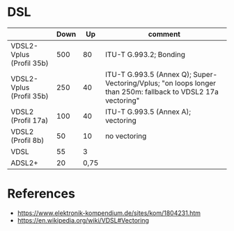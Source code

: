 # DSL

| |Down|Up|comment|
|--|--|--|--|
|VDSL2-Vplus (Profil 35b)|500|80|ITU-T G.993.2; Bonding|
|VDSL2-Vplus (Profil 35b)|250|40|ITU-T G.993.5 (Annex Q); Super-Vectoring/Vplus; "on loops longer than 250m: fallback to VDSL2 17a vectoring"|
|VDSL2 (Profil 17a)|100|40|ITU-T G.993.5 (Annex A); vectoring|
|VDSL2 (Profil 8b)|50|10|no vectoring|
|VDSL|55|3| |
|ADSL2+|20|0,75| |

# References
- https://www.elektronik-kompendium.de/sites/kom/1804231.htm
- https://en.wikipedia.org/wiki/VDSL#Vectoring
